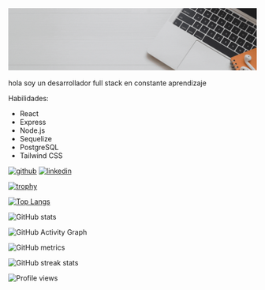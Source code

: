 <div>
       <img src="./img/Grey Minimalist Modern Social Media Specialist LinkedIn Banner.gif"/>
</div>

hola soy un desarrollador full stack  en constante aprendizaje 



Habilidades:
- React
- Express
- Node.js
- Sequelize
- PostgreSQL
- Tailwind CSS

 


[<img src='https://cdn.jsdelivr.net/npm/simple-icons@3.0.1/icons/github.svg' alt='github' height='40'>](https://github.com/santiagoweb212)  [<img src='https://cdn.jsdelivr.net/npm/simple-icons@3.0.1/icons/linkedin.svg' alt='linkedin' height='40'>](https://www.linkedin.com/in/santiagousca/)  

[![trophy](https://github-profile-trophy.vercel.app/?username=santiagoweb212)](https://github.com/ryo-ma/github-profile-trophy)

[![Top Langs](https://github-readme-stats.vercel.app/api/top-langs/?username=santiagoweb212)](https://github.com/anuraghazra/github-readme-stats)

![GitHub stats](https://github-readme-stats.vercel.app/api?username=santiagoweb212&show_icons=true)  

![GitHub Activity Graph](https://activity-graph.herokuapp.com/graph?username=santiagoweb212)  

![GitHub metrics](https://metrics.lecoq.io/santiagoweb212)  

![GitHub streak stats](https://streak-stats.demolab.com/?user=santiagoweb212)  

![Profile views](https://gpvc.arturio.dev/santiagoweb212)  
